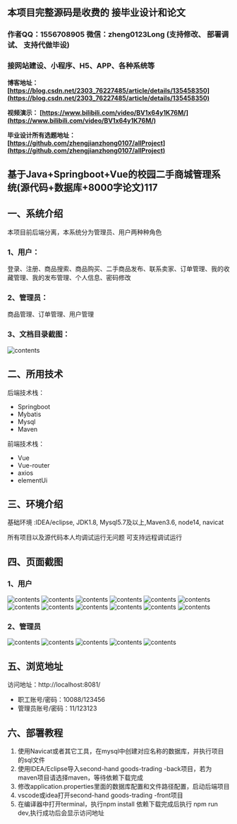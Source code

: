 ## 本项目完整源码是收费的  接毕业设计和论文

### 作者QQ：1556708905 微信：zheng0123Long (支持修改、 部署调试、 支持代做毕设)

### 接网站建设、小程序、H5、APP、各种系统等

**博客地址：
[https://blog.csdn.net/2303_76227485/article/details/135458350](https://blog.csdn.net/2303_76227485/article/details/135458350)**

**视频演示：
[https://www.bilibili.com/video/BV1x64y1K76M/](https://www.bilibili.com/video/BV1x64y1K76M/)**

**毕业设计所有选题地址：
[https://github.com/zhengjianzhong0107/allProject](https://github.com/zhengjianzhong0107/allProject)**

## 基于Java+Springboot+Vue的校园二手商城管理系统(源代码+数据库+8000字论文)117

## 一、系统介绍
本项目前后端分离，本系统分为管理员、用户两种种角色

### 1、用户：
登录、注册、商品搜索、商品购买、二手商品发布、联系卖家、订单管理、我的收藏管理、我的发布管理、个人信息、密码修改

### 2、管理员：
商品管理、订单管理、用户管理

### 3、文档目录截图：
![contents](./picture/picture1.png)

## 二、所用技术

后端技术栈：

- Springboot
- Mybatis
- Mysql
- Maven

前端技术栈：

- Vue 
- Vue-router 
- axios 
- elementUi

## 三、环境介绍

基础环境 :IDEA/eclipse, JDK1.8, Mysql5.7及以上,Maven3.6, node14, navicat

所有项目以及源代码本人均调试运行无问题 可支持远程调试运行

## 四、页面截图
### 1、用户
![contents](./picture/picture2.png)
![contents](./picture/picture3.png)
![contents](./picture/picture4.png)
![contents](./picture/picture5.png)
![contents](./picture/picture6.png)
![contents](./picture/picture7.png)
![contents](./picture/picture8.png)
![contents](./picture/picture9.png)
![contents](./picture/picture10.png)
![contents](./picture/picture11.png)
![contents](./picture/picture12.png)
![contents](./picture/picture13.png)

### 2、管理员
![contents](./picture/picture14.png)
![contents](./picture/picture15.png)
![contents](./picture/picture16.png)
![contents](./picture/picture17.png)
![contents](./picture/picture18.png)

## 五、浏览地址

访问地址：http://localhost:8081/

- 职工账号/密码：10088/123456
- 管理员账号/密码：11/123123

## 六、部署教程
1. 使用Navicat或者其它工具，在mysql中创建对应名称的数据库，并执行项目的sql文件
2. 使用IDEA/Eclipse导入second-hand goods-trading -back项目，若为maven项目请选择maven，等待依赖下载完成
3. 修改application.properties里面的数据库配置和文件路径配置，启动后端项目
4. vscode或idea打开second-hand goods-trading -front项目
5. 在编译器中打开terminal，执行npm install 依赖下载完成后执行 npm run dev,执行成功后会显示访问地址

